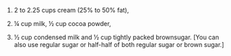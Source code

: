 1. 2 to 2.25 cups cream (25% to 50% fat),


2. ¼ cup milk, ½ cup cocoa powder,


3. ½ cup condensed milk and ½ cup tightly packed brownsugar.
 [You can also use regular sugar or half-half of both regular sugar or brown sugar.]